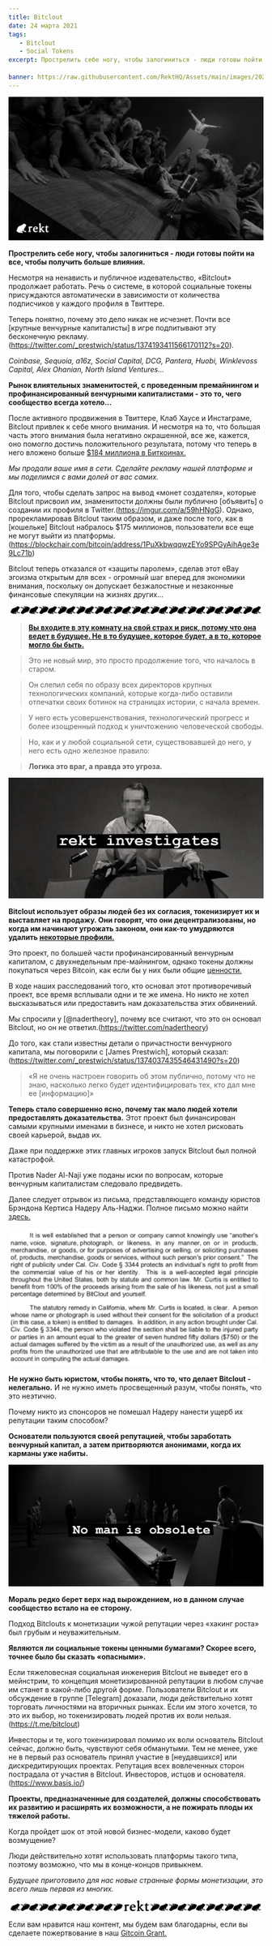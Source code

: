 ```yaml
---
title: Bitclout
date: 24 марта 2021
tags:
   - Bitclout
   - Social Tokens
excerpt: Прострелить себе ногу, чтобы залогиниться - люди готовы пойти на все, чтобы получить больше влияния. Несмотря на ненависть и публичное издевательство, «Bitclout» продолжает работать. Речь о системе, в которой социальные токены присуждаются автоматически в зависимости от количества подписчиков у каждого профиля в Твиттере. Кто стоит за этим спорным проектом?

banner: https://raw.githubusercontent.com/RektHQ/Assets/main/images/2021/03/bitcl-header.png
---
```

![](https://raw.githubusercontent.com/RektHQ/Assets/main/images/2021/03/bitcl-header.png)

**Прострелить себе ногу, чтобы залогиниться - люди готовы пойти на все, чтобы получить больше влияния.** 

Несмотря на ненависть и публичное издевательство, «Bitclout» продолжает работать. Речь о системе, в которой социальные токены присуждаются автоматически в зависимости от количества подписчиков у каждого профиля в Твиттере. 

Теперь понятно, почему это дело никак не исчезнет. Почти все [крупные венчурные капиталисты] в игре подпитывают эту бесконечную рекламу.(https://twitter.com/_prestwich/status/1374193411566170112?s=20).

_Coinbase, Sequoia, a16z, Social Capital, DCG, Pantera, Huobi, Winklevoss Capital, Alex Ohanian, North Island Ventures…_

**Рынок влиятельных знаменитостей, с проведенным премайнингом и профинансированный венчурными капиталистами - это то, чего сообщество всегда хотело...**

После активного продвижения в Твиттере, Клаб Хаусе и Инстаграме, Bitclout привлек к себе много внимания. И несмотря на то, что большая часть этого внимания была негативно окрашенной, все же, кажется, оно помогло достичь положительного результата, потому что теперь в него вложено больше [$184 миллиона в Биткоинах.](https://blockchair.com/bitcoin/address/1PuXkbwqqwzEYo9SPGyAihAge3e9Lc71b)

_Мы продали ваше имя в сети. Сделайте рекламу нашей платформе и мы поделимся с вами долей от вас самих._

Для того, чтобы сделать запрос на вывод «монет создателя», которые Bitclout присвоил им, знаменитости должны были публично [объявить] о создании их профиля в Twitter.(https://imgur.com/a/59hHNgG). Однако, прорекламировав Bitclout таким образом, и даже после того, как в [кошельке] Bitclout набралось $175 миллионов, пользователи все еще не могут выйти из платформы.(https://blockchair.com/bitcoin/address/1PuXkbwqqwzEYo9SPGyAihAge3e9Lc71b)

Bitclout теперь отказался от «защиты паролем», сделав этот eBay эгоизма открытым для всех - огромный шаг вперед для экономики внимания, поскольку он допускает безжалостные и незаконные финансовые спекуляции на жизнях других...


![](https://raw.githubusercontent.com/RektHQ/Assets/main/images/2021/03/rekt-linebreak.png)

>**[Вы входите в эту комнату на свой страх и риск, потому что она ведет в будущее. Не в то будущее, которое будет, а в то, которое могло бы быть.](https://www.youtube.com/watch?v=oADlQPJ_Zfc&t=3s)** 

>Это не новый мир, это просто продолжение того, что началось в старом. 

>Он слепил себя по образу всех директоров крупных технологических компаний, которые когда-либо оставили отпечатки своих ботинок на страницах истории, с начала времен. 

>У него есть усовершенствования, технологический прогресс и более изощренный подход к уничтожению человеческой свободы. 

>Но, как и у любой социальной сети, существовавшей до него, у него есть одно железное правило: 

>**Логика это враг, а правда это угроза.**

![](https://raw.githubusercontent.com/RektHQ/Assets/main/images/2021/03/bitcl-investigates.png)

**Bitclout использует образы людей без их согласия, токенизирует их и выставляет на продажу. Они говорят, что они децентрализованы, но когда им начинают угрожать законом, они как-то умудряются удалить [некоторые профили.](https://twitter.com/prestonjbyrne/status/1373835451354775552?s=20)**

Это проект, по большей части профинансированный венчурным капиталом, с двухнедельным пре-майнингом, однако токены должны покупаться через Bitcoin, как если бы у них были общие [ценности.](https://twitter.com/bcmakes/status/1374516134771232768?s=20) 

В ходе наших расследований того, кто основал этот противоречивый проект, все время всплывали одни и те же имена. Но никто не хотел высказываться или предоставить нам доказательства этих обвинений. 

Мы спросили у [@nadertheory], почему все считают, что это он основал Bitclout, но он не ответил.(https://twitter.com/nadertheory)

До того, как стали известны детали о причастности венчурного капитала, мы поговорили с [James Prestwich], который сказал: (https://twitter.com/_prestwich/status/1374037435546431490?s=20)

>«Я не очень настроен говорить об этом публично, потому что не знаю, насколько легко будет идентифицировать тех, кто дал мне ее [информацию]»

**Теперь стало совершенно ясно, почему так мало людей хотели предоставлять доказательства.** Этот проект был финансирован самыми крупными именами в бизнесе, и никто не хотел рисковать своей карьерой, выдав их. 

Даже при поддержке этих главных игроков запуск Bitclout был полной катастрофой.

Против Nader Al-Naji уже поданы иски по вопросам, которые венчурным капиталистам следовало предвидеть.

Далее следует отрывок из письма, представляющего команду юристов Брэндона Кертиса Надеру Аль-Наджи. Полное письмо можно найти [здесь.](https://twitter.com/bcmakes/status/1374516134771232768?s=20)

![](https://raw.githubusercontent.com/RektHQ/Assets/main/images/2021/03/bitcl-law.png)

**Не нужно быть юристом, чтобы понять, что то, что делает Bitclout - нелегально.** 
И не нужно иметь просвещенный разум, чтобы понять, что это неэтично.

Почему никто из спонсоров не помешал Надеру нанести ущерб их репутации таким способом? 

**Основатели пользуются своей репутацией, чтобы заработать венчурный капитал, а затем притворяются анонимами, когда их карманы уже набиты.**

![](https://raw.githubusercontent.com/RektHQ/Assets/main/images/2021/03/bitcl-linebreak-obsolete.png)

**Мораль редко берет верх над вырождением, но в данном случае сообщество встало на ее сторону.** 

Подход Bitclouts к монетизации чужой репутации через «хакинг роста» был грубым и неуважительным. 

**Являются ли социальные токены ценными бумагами? Скорее всего, точнее было бы сказать «опасными».** 

Если тяжеловесная социальная инженерия Bitclout не выведет его в мейнстрим, то концепция монетизированной репутации в любом случае им станет в какой-либо другой форме. Пользователи Bitclout и их обсуждение в группе [Telegram] доказали, люди действительно хотят торговать личностями на вторичных рынках. Если им этого хочется, то это их выбор, но токенизировать людей против их воли нельзя.(https://t.me/bitclout)

Инвесторы и те, кого токенизировал помимо их воли основатель Bitclout сейчас, должно быть, чувствуют себя обманутыми. Тем не менее, уже не в первый раз основатель принял участие в [неудавшихся] или дискредитирующих проектах. Репутация всех вовлеченных сторон пострадала от участия в Bitclout. Инвесторов, истцов и основателя.(https://www.basis.io/)

**Проекты, предназначенные для создателей, должны способствовать их развитию и расширять их возможности, а не пожирать плоды их тяжелой работы.**

Когда пройдет шок от этой новой бизнес-модели, каково будет возмущение? 

Люди действительно хотят использовать платформы такого типа, поэтому возможно, что мы в конце-концов привыкнем. 

_Будущее приготовило для нас новые странные формы монетизации, это всего лишь первая из многих._ 

![](https://raw.githubusercontent.com/RektHQ/Assets/main/images/2021/03/rekt-text-linebreak.png)

Если вам нравится наш контент, мы будем вам благодарны, если вы сделаете пожертвование в наш [Gitcoin Grant.](https://gitcoin.co/grants/1632/rekt-the-dark-web-of-defi-journalism)

